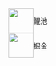 <div style="display: flex; align-items: center;">
  <img src="https://image.hekvn.top/kunchi-logo.png" width="50" height="50" />
  <span>
    <span>鲲池</span>
    <a href="https://hekvn.top" target="_blank"></a>
  </span>
</div>

<div style="display: flex; align-items: center;">
  <img src="https://image.hekvn.top/juejin-logo.png" width="50" height="50" />
  <span>
    <span>掘金</span>
    <a href="https://juejin.cn/user/26815052124776" target="_blank"></a>
  </span>
</div>

<!---
HeKvn/HeKvn is a ✨ special ✨ repository because its `README.md` (this file) appears on your GitHub profile.
You can click the Preview link to take a look at your changes.
--->
